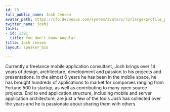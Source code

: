```yaml
---
id: 73
full_public_name: Josh Jensen
avatar_path: https://cfp.devnexus.com/system/avatars/73/large/profile_picture.jpg?1485266081
twitter_name: joshj
talks:
- id: 1391
  title: You don't know Angular
title: Josh Jensen
layout: speaker_bio

---
```

Currently a freelance mobile application consultant, Josh brings over 14 years of design, architecture, development and passion to his projects and presentations. In the almost 6 years he has been in the mobile space, he has brought hundreds of applications to market for companies ranging from Fortune 500 to startup, as well as contributing to many open source projects. End to end application structure, including mobile and server application architecture, are just a few of the tools Josh has collected over the years and he is passionate about sharing them with others.
